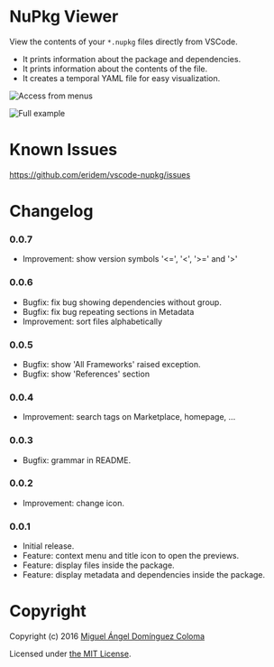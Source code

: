 # NuPkg Viewer

View the contents of your `*.nupkg` files directly from VSCode.

- It prints information about the package and dependencies.
- It prints information about the contents of the file.
- It creates a temporal YAML file for easy visualization. 

![Access from menus](https://raw.githubusercontent.com/eridem/vscode-nupkg/master/images/example-menus.png)

![Full example](https://raw.githubusercontent.com/eridem/vscode-nupkg/master/images/full-example.png)

# Known Issues

<https://github.com/eridem/vscode-nupkg/issues>

# Changelog

### 0.0.7

- Improvement: show version symbols '<=', '<', '>=' and '>'

### 0.0.6

- Bugfix: fix bug showing dependencies without group.
- Bugfix: fix bug repeating sections in Metadata
- Improvement: sort files alphabetically

### 0.0.5

- Bugfix: show 'All Frameworks' raised exception.
- Bugfix: show 'References' section

### 0.0.4

- Improvement: search tags on Marketplace, homepage, ...

### 0.0.3

- Bugfix: grammar in README.

### 0.0.2

- Improvement: change icon.

### 0.0.1

- Initial release.
- Feature: context menu and title icon to open the previews.
- Feature: display files inside the package.
- Feature: display metadata and dependencies inside the package.

# Copyright

Copyright (c) 2016 [Miguel Ángel Domínguez Coloma](http://eridem.net)

Licensed under [the MIT License](./LICENSE.md).
